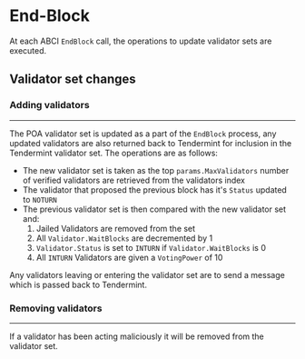 # End-Block

At each ABCI `EndBlock` call, the operations to update validator sets are executed.

## Validator set changes

### Adding validators

---

The POA validator set is updated as a part of the `EndBlock` process, any updated validators are also returned back to Tendermint for inclusion in the Tendermint validator set. The operations are as follows:

- The new validator set is taken as the top `params.MaxValidators` number of verified validators are retrieved from the validators index
- The validator that proposed the previous block has it's `Status` updated to `NOTURN`
- The previous validator set is then compared with the new validator set and:
    1. Jailed Validators are removed from the set
    1. All `Validator.WaitBlocks` are decremented by 1
    1. `Validator.Status` is set to `INTURN` if `Validator.WaitBlocks` is 0
    1. All `INTURN` Validators are given a `VotingPower` of 10

Any validators leaving or entering the validator set are to send a message which is passed back to Tendermint.

### Removing validators

---

If a validator has been acting maliciously it will be removed from the validator set.
